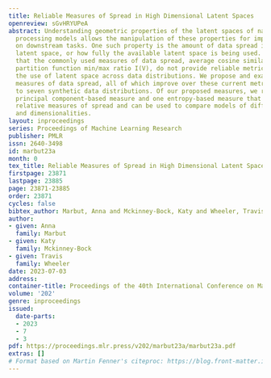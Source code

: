 ```yaml
---
title: Reliable Measures of Spread in High Dimensional Latent Spaces
openreview: sGvHRYUPeA
abstract: Understanding geometric properties of the latent spaces of natural language
  processing models allows the manipulation of these properties for improved performance
  on downstream tasks. One such property is the amount of data spread in a model’s
  latent space, or how fully the available latent space is being used. We demonstrate
  that the commonly used measures of data spread, average cosine similarity and a
  partition function min/max ratio I(V), do not provide reliable metrics to compare
  the use of latent space across data distributions. We propose and examine six alternative
  measures of data spread, all of which improve over these current metrics when applied
  to seven synthetic data distributions. Of our proposed measures, we recommend one
  principal component-based measure and one entropy-based measure that provide reliable,
  relative measures of spread and can be used to compare models of different sizes
  and dimensionalities.
layout: inproceedings
series: Proceedings of Machine Learning Research
publisher: PMLR
issn: 2640-3498
id: marbut23a
month: 0
tex_title: Reliable Measures of Spread in High Dimensional Latent Spaces
firstpage: 23871
lastpage: 23885
page: 23871-23885
order: 23871
cycles: false
bibtex_author: Marbut, Anna and Mckinney-Bock, Katy and Wheeler, Travis
author:
- given: Anna
  family: Marbut
- given: Katy
  family: Mckinney-Bock
- given: Travis
  family: Wheeler
date: 2023-07-03
address: 
container-title: Proceedings of the 40th International Conference on Machine Learning
volume: '202'
genre: inproceedings
issued:
  date-parts:
  - 2023
  - 7
  - 3
pdf: https://proceedings.mlr.press/v202/marbut23a/marbut23a.pdf
extras: []
# Format based on Martin Fenner's citeproc: https://blog.front-matter.io/posts/citeproc-yaml-for-bibliographies/
---
```


